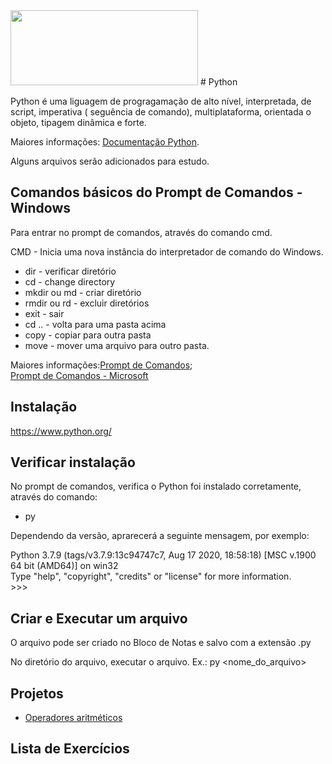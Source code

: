 
<img src="https://logodownload.org/wp-content/uploads/2019/10/python-logo-2.png" width=300 height=120>
# Python

Python é uma liguagem de progragamação de alto nível, interpretada, de script, imperativa ( seguência de comando), multiplataforma, orientada o objeto, tipagem dinâmica e forte.

Maiores informações: [Documentação Python](https://www.python.org/).

Alguns arquivos serão adicionados para estudo.

## Comandos básicos do Prompt de Comandos - Windows
Para entrar no prompt de comandos, através do comando cmd.

CMD  - Inicia uma nova instância do interpretador de comando do Windows.

* dir - verificar diretório
* cd - change directory
* mkdir ou md - criar diretório
* rmdir ou rd - excluir diretórios
* exit - sair 
* cd .. - volta para uma pasta acima
* copy - copiar para outra pasta
* move - mover uma arquivo para outro pasta.

Maiores informações:[Prompt de Comandos](https://sites.google.com/site/mhbbcmd/home); <br />
                   [Prompt de Comandos - Microsoft](https://docs.microsoft.com/pt-br/windows-server/administration/windows-commands/cmd)


## Instalação
https://www.python.org/

## Verificar instalação

No prompt de comandos, verifica o Python foi instalado corretamente, através do comando:
 
* py

Dependendo da versão, aprarecerá a seguinte mensagem, por exemplo:

Python 3.7.9 (tags/v3.7.9:13c94747c7, Aug 17 2020, 18:58:18) [MSC v.1900 64 bit (AMD64)] on win32 <br />
Type "help", "copyright", "credits" or "license" for more information. <br />
\>>>

## Criar e Executar um arquivo
 O arquivo pode ser criado no Bloco de Notas e salvo com a extensão .py
 
No diretório do arquivo, executar o arquivo.
Ex.: py <nome_do_arquivo>

## Projetos
* [Operadores aritméticos ](https://github.com/amanialmeida/Estudos-Python/blob/main/oper_aritmeticos.py)

## Lista de Exercícios





